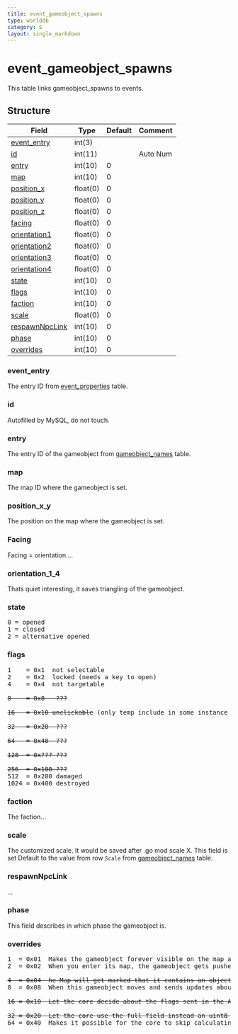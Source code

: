 ```yaml
---
title: event_gameobject_spawns
type: worlddb
category: E
layout: single_markdown
---
```


# event_gameobject_spawns
This table links gameobject_spawns to events.

## Structure

Field                                                                                                     | Type     | Default | Comment 
--------------------------------------------------------------------------------------------------------- | -------- | ------- | --------
[event_entry](#event_entry)             | int(3)   |        
[id](#id)                               | int(11)  |         | Auto Num
[entry](#entry)                         | int(10)  | 0       |         
[map](#map)                             | int(10)  | 0       |         
[position_x](#position_x_y)             | float(0) | 0       |         
[position_y](#position_x_y)             | float(0) | 0       |         
[position_z](#position_x_y)             | float(0) | 0       |         
[facing](#facing)                       | float(0) | 0       |         
[orientation1](#orientation_1_4)        | float(0) | 0       |         
[orientation2](#orientation_1_4)        | float(0) | 0       |         
[orientation3](#orientation_1_4)        | float(0) | 0       |         
[orientation4](#orientation_1_4)        | float(0) | 0       |         
[state](#state)                         | int(10)  | 0       |         
[flags](#flags)                         | int(10)  | 0       |         
[faction](#faction)                     | int(10)  | 0       |         
[scale](#scale)                         | float(0) | 0       |         
[respawnNpcLink](#respawnNpcLink)       | int(10)  | 0       |         
[phase](#phase)                         | int(10)  | 0       |         
[overrides](#overrides)                 | int(10)  | 0       |         

### event_entry

The entry ID from [event_properties](/Wiki/database/world/event_properties/ "Event properties") table.

### id

Autofilled by MySQL, do not touch.

### entry

The entry ID of the gameobject from [gameobject_names](http://www.ascemu.org/wiki/index.php?title=Gameobject_names&action=edit&redlink=1 "Gameobject names (page does not exist)") table.

### map

The map ID where the gameobject is set.

### position_x_y

The position on the map where the gameobject is set.

### Facing

Facing = orientation....

### orientation_1_4

Thats quiet interesting, it saves triangling of the gameobject.

### state

<pre>
0 = opened
1 = closed
2 = alternative opened
</pre>

### flags

<pre>
1    = 0x1  not selectable
2    = 0x2  locked (needs a key to open)
4    = 0x4  not targetable

<strike>8    = 0x8  &nbsp;???</strike>

<strike>16   = 0x10 unclickable</strike> (only temp include in some instance scripts, not implemented yet)

<strike>32   = 0x20 &nbsp;???</strike>

<strike>64   = 0x40 &nbsp;???</strike>

<strike>128  = 0x???&nbsp;???</strike>

<strike>256  = 0x100&nbsp;???</strike>
512  = 0x200 damaged
1024 = 0x400 destroyed
</pre>

### faction

The faction...

### scale

The customized scale. It would be saved after .go mod scale X. This field is set Default to the value from row `Scale` from [gameobject_names](http://www.ascemu.org/wiki/index.php?title=Gameobject_names&action=edit&redlink=1 "Gameobject names (page does not exist)") table.

### respawnNpcLink

...

### phase

This field describes in which phase the gameobject is.

### overrides

<pre>
1  = 0x01  Makes the gameobject forever visible on the map after you saw it at least once.
2  = 0x02  When you enter its map, the gameobject gets pushed to you no matter how far it is (but only for players).

<strike>4  = 0x04  he Map will get marked that it contains an object like this.</strike>
8  = 0x08  When this gameobject moves and sends updates about it's position, do so in the second range - MapMgr::ChangeObjectLocation, +/- 6 units wide instead of +/- 1.

<strike>16 = 0x10  Let the core decide about the flags sent in the A9 - example: 252 instead of 352 for Deeprun Tram.</strike>

<strike>32 = 0x20  Let the core use the full field instead an uint8 in GAMEOBJECT_BYTES_1, if the database creator knows what to do with it.</strike>
64 = 0x40  Makes it possible for the core to skip calculating these fields and use whatever was specified in the spawn.
</pre>